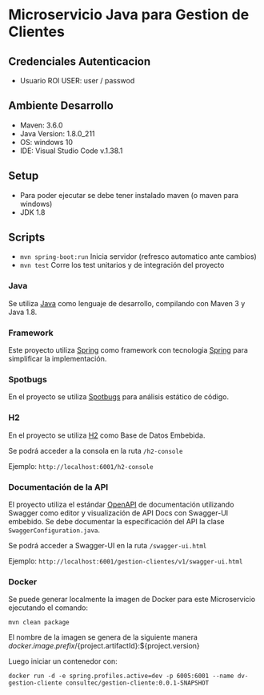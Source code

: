 # Microservicio Java para Gestion de Clientes

## Credenciales Autenticacion
- Usuario ROl USER: user / passwod

## Ambiente Desarrollo
- Maven: 3.6.0
- Java Version: 1.8.0_211
- OS: windows 10
- IDE: Visual Studio Code v.1.38.1

## Setup

- Para poder ejecutar se debe tener instalado maven (o maven para windows)
- JDK 1.8

## Scripts
- `mvn spring-boot:run` Inicia servidor (refresco automatico ante cambios)
- `mvn test` Corre los test unitarios y de integración del proyecto

### Java

Se utiliza [Java](https://www.java.com/) como lenguaje de desarrollo, compilando con Maven 3 y Java 1.8.

### Framework

Este proyecto utiliza [Spring](https://spring.io/projects/spring-framework) como framework con tecnologia [Spring](https://spring.io/projects/spring-boot) para simplificar la implementación.

### Spotbugs

En el proyecto se utiliza [Spotbugs](https://spotbugs.github.io/) para análisis estático de código. 

### H2

En el proyecto se utiliza [H2](http://www.h2database.com/html/quickstart.html) como Base de Datos Embebida.

Se podrá acceder a la consola en la ruta `/h2-console`

Ejemplo: `http://localhost:6001/h2-console`

### Documentación de la API

El proyecto utiliza el estándar [OpenAPI](https://www.openapis.org/) de documentación utilizando Swagger como editor y visualización de API Docs con Swagger-UI embebido.
Se debe documentar la especificación del API la clase `SwaggerConfiguration.java`.

Se podrá acceder a Swagger-UI en la ruta `/swagger-ui.html`

Ejemplo: `http://localhost:6001/gestion-clientes/v1/swagger-ui.html`


### Docker

Se puede generar localmente la imagen de Docker para este Microservicio ejecutando el comando:

`mvn clean package`

El nombre de la imagen se genera de la siguiente manera ${docker.image.prefix}/${project.artifactId}:${project.version}

Luego iniciar un contenedor con:

`docker run -d -e spring.profiles.active=dev -p 6005:6001 --name dv-gestion-cliente consultec/gestion-cliente:0.0.1-SNAPSHOT`